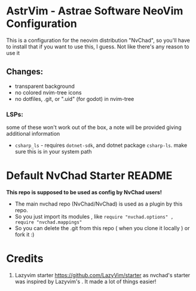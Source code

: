 # AstrVim - Astrae Software NeoVim Configuration
This is a configuration for the neovim distribution "NvChad", so you'll have to install that if you want to use this, I guess. Not like there's any reason to use it

## Changes:
- transparent background
- no colored nvim-tree icons
- no dotfiles, .git, or ".uid" (for godot) in nvim-tree

### LSPs:
some of these won't work out of the box, a note will be provided giving additional information
- `csharp_ls` - requires `dotnet-sdk`, and dotnet package `csharp-ls`. make sure this is in your system path

# Default NvChad Starter README
**This repo is supposed to be used as config by NvChad users!**

- The main nvchad repo (NvChad/NvChad) is used as a plugin by this repo.
- So you just import its modules , like `require "nvchad.options" , require "nvchad.mappings"`
- So you can delete the .git from this repo ( when you clone it locally ) or fork it :)

# Credits

1) Lazyvim starter https://github.com/LazyVim/starter as nvchad's starter was inspired by Lazyvim's . It made a lot of things easier!
